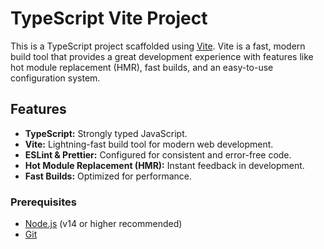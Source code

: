 # TypeScript Vite Project

This is a TypeScript project scaffolded using [Vite](https://vitejs.dev/). Vite is a fast, modern build tool that provides a great development experience with features like hot module replacement (HMR), fast builds, and an easy-to-use configuration system.

## Features

- **TypeScript:** Strongly typed JavaScript.
- **Vite:** Lightning-fast build tool for modern web development.
- **ESLint & Prettier:** Configured for consistent and error-free code.
- **Hot Module Replacement (HMR):** Instant feedback in development.
- **Fast Builds:** Optimized for performance.

### Prerequisites

- [Node.js](https://nodejs.org/) (v14 or higher recommended)
- [Git](https://git-scm.com/)


